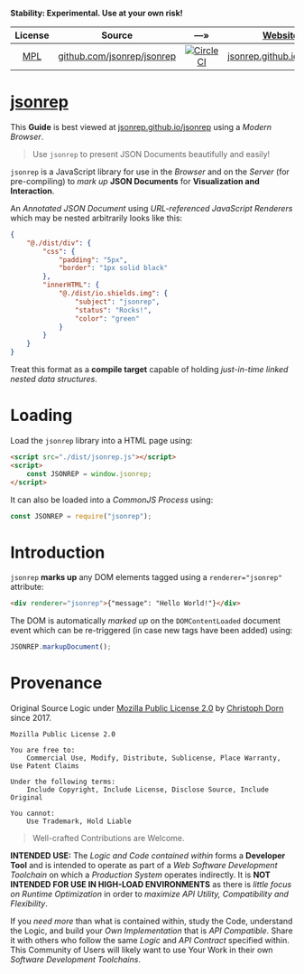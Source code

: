 
**Stability: Experimental. Use at your own risk!**

| License | Source | &#8212;&raquo; | [Website](https://github.com/jsonrep/jsonrep/tree/master/workspace.sh) | [npm](https://github.com/npm/npm) |
| :---: | :---: | :---: | :---: | :---: |
| [MPL](https://opensource.org/licenses/MPL-2.0) | [github.com/jsonrep/jsonrep](https://github.com/jsonrep/jsonrep) | [![CircleCI](https://circleci.com/gh/jsonrep/jsonrep.svg?style=svg)](https://circleci.com/gh/jsonrep/jsonrep) | [jsonrep.github.io/jsonrep](https://jsonrep.github.io/jsonrep) | [jsonrep](https://www.npmjs.com/package/jsonrep)


[jsonrep](https://jsonrep.github.io/jsonrep)
===


This **Guide** is best viewed at [jsonrep.github.io/jsonrep](https://jsonrep.github.io/jsonrep/) using a *Modern Browser*.

> Use `jsonrep` to present JSON Documents beautifully and easily!

`jsonrep` is a JavaScript library for use in the *Browser* and on the *Server*
(for pre-compiling) to *mark up* **JSON Documents** for **Visualization and Interaction**.

An *Annotated JSON Document* using *URL-referenced JavaScript Renderers* which may be
nested arbitrarily looks like this:

```json
{
    "@./dist/div": {
        "css": {
            "padding": "5px",
            "border": "1px solid black"
        },
        "innerHTML": {
            "@./dist/io.shields.img": {
                "subject": "jsonrep",
                "status": "Rocks!",
                "color": "green"
            }
        }
    }
}
```

Treat this format as a **compile target** capable of holding *just-in-time linked nested data structures*.


Loading
=======

Load the `jsonrep` library into a HTML page using:
```html
<script src="./dist/jsonrep.js"></script>
<script>
    const JSONREP = window.jsonrep;
</script>
```

It can also be loaded into a *CommonJS Process* using:

```javascript
const JSONREP = require("jsonrep");
```



Introduction
============

`jsonrep` **marks up** any DOM elements tagged using a `renderer="jsonrep"` attribute:

```html
<div renderer="jsonrep">{"message": "Hello World!"}</div>
```

The DOM is automatically *marked up* on the `DOMContentLoaded` document event which can be re-triggered (in case new tags have been added) using:

```javascript
JSONREP.markupDocument();
```


Provenance
==========

Original Source Logic under [Mozilla Public License 2.0](https://opensource.org/licenses/MPL-2.0) by [Christoph Dorn](http://christophdorn.com) since 2017.

```
Mozilla Public License 2.0

You are free to:
    Commercial Use, Modify, Distribute, Sublicense, Place Warranty, Use Patent Claims

Under the following terms:
    Include Copyright, Include License, Disclose Source, Include Original

You cannot:
    Use Trademark, Hold Liable
```

> Well-crafted Contributions are Welcome.

**INTENDED USE:** The *Logic and Code contained within* forms a **Developer Tool** and is intended to operate as part of a *Web Software Development Toolchain* on which a *Production System* operates indirectly. It is **NOT INTENDED FOR USE IN HIGH-LOAD ENVIRONMENTS** as there is *little focus on Runtime Optimization* in order to *maximize API Utility, Compatibility and Flexibility*.

If you *need more* than what is contained within, study the Code, understand the Logic, and build your *Own Implementation* that is *API Compatible*. Share it with others who follow the same *Logic* and *API Contract* specified within. This Community of Users will likely want to use Your Work in their own *Software Development Toolchains*.
